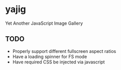 # yajig
Yet Another JavaScript Image Gallery

## TODO

 - Properly support different fullscreen aspect ratios
 - Have a loading spinner for FS mode
 - Have required CSS be injected via javascript